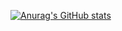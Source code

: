 [![Anurag's GitHub stats](https://github-readme-stats.vercel.app/api?username=deenyshomar&count_private=true&show_icons=true&theme=radical)](https://github.com/deenyshomar/github-readme-stats)
